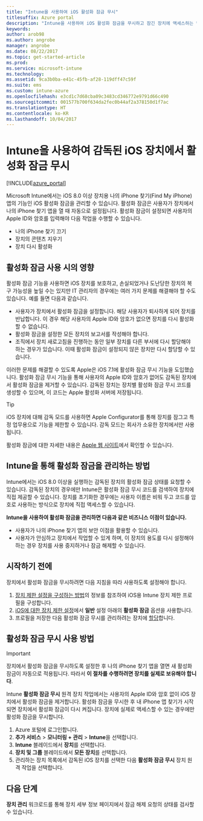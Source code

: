 ```yaml
---
title: "Intune을 사용하여 iOS 활성화 잠금 무시"
titlesuffix: Azure portal
description: "Intune을 사용하여 iOS 활성화 잠금을 무시하고 잠긴 장치에 액세스하는 방법을 알아봅니다\""
keywords: 
author: arob98
ms.author: angrobe
manager: angrobe
ms.date: 08/22/2017
ms.topic: get-started-article
ms.prod: 
ms.service: microsoft-intune
ms.technology: 
ms.assetid: 9ca3b0ba-e41c-45fb-af28-119dff47c59f
ms.suite: ems
ms.custom: intune-azure
ms.openlocfilehash: e3cd1c7d68cba09c3483cd346772e9791d66c490
ms.sourcegitcommit: 001577b700f634da2fec0b44af2a378150d1f7ac
ms.translationtype: HT
ms.contentlocale: ko-KR
ms.lasthandoff: 10/04/2017
---
```

# <a name="bypass-activation-lock-on-supervised-ios-devices-with-intune"></a>Intune을 사용하여 감독된 iOS 장치에서 활성화 잠금 무시


[!INCLUDE[azure_portal](./includes/azure_portal.md)]

Microsoft Intune에서는 iOS 8.0 이상 장치용 나의 iPhone 찾기(Find My iPhone) 앱의 기능인 iOS 활성화 잠금을 관리할 수 있습니다. 활성화 잠금은 사용자가 장치에서 나의 iPhone 찾기 앱을 열 때 자동으로 설정됩니다. 활성화 잠금이 설정되면 사용자의 Apple ID와 암호를 입력해야 다음 작업을 수행할 수 있습니다.

- 나의 iPhone 찾기 끄기
- 장치의 콘텐츠 지우기
- 장치 다시 활성화

## <a name="how-activation-lock-affects-you"></a>활성화 잠금 사용 시의 영향

활성화 잠금 기능을 사용하면 iOS 장치를 보호하고, 손실되었거나 도난당한 장치의 복구 가능성을 높일 수는 있지만 IT 관리자의 경우에는 여러 가지 문제를 해결해야 할 수도 있습니다. 예를 들면 다음과 같습니다.

- 사용자가 장치에서 활성화 잠금을 설정합니다. 해당 사용자가 퇴사하게 되어 장치를 반납합니다. 이 경우 해당 사용자의 Apple ID와 암호가 없으면 장치를 다시 활성화할 수 없습니다.
- 활성화 잠금을 설정한 모든 장치의 보고서를 작성해야 합니다.
- 조직에서 장치 새로고침을 진행하는 동안 일부 장치를 다른 부서에 다시 할당해야 하는 경우가 있습니다. 이때 활성화 잠금이 설정되지 않은 장치만 다시 할당할 수 있습니다.

이러한 문제를 해결할 수 있도록 Apple은 iOS 7.1에 활성화 잠금 무시 기능을 도입했습니다. 활성화 잠금 무시 기능을 통해 사용자의 Apple ID와 암호가 없어도 감독된 장치에서 활성화 잠금을 제거할 수 있습니다. 감독된 장치는 장치별 활성화 잠금 무시 코드를 생성할 수 있으며, 이 코드는 Apple 활성화 서버에 저장됩니다.

>[!TIP]
>iOS 장치에 대해 감독 모드를 사용하면 Apple Configurator를 통해 장치를 잠그고 특정 업무용으로 기능을 제한할 수 있습니다. 감독 모드는 회사가 소유한 장치에서만 사용됩니다.

활성화 잠금에 대한 자세한 내용은 [Apple 웹 사이트](https://support.apple.com/HT201365)에서 확인할 수 있습니다.

## <a name="how-intune-helps-you-manage-activation-lock"></a>Intune을 통해 활성화 잠금을 관리하는 방법
Intune에서는 iOS 8.0 이상을 실행하는 감독된 장치의 활성화 잠금 상태를 요청할 수 있습니다. 감독된 장치의 경우에만 Intune은 활성화 잠금 무시 코드를 검색하여 장치에 직접 제공할 수 있습니다. 장치를 초기화한 경우에는 사용자 이름은 비워 두고 코드를 암호로 사용하는 방식으로 장치에 직접 액세스할 수 있습니다.

**Intune을 사용하여 활성화 잠금을 관리하면 다음과 같은 비즈니스 이점이 있습니다.**

- 사용자가 나의 iPhone 찾기 앱의 보안 이점을 활용할 수 있습니다.
- 사용자가 안심하고 장치에서 작업할 수 있게 하며, 이 장치의 용도를 다시 설정해야 하는 경우 장치를 사용 중지하거나 잠금 해제할 수 있습니다.

## <a name="before-you-start"></a>시작하기 전에
장치에서 활성화 잠금을 무시하려면 다음 지침을 따라 사용하도록 설정해야 합니다.

1. [장치 제한 설정을 구성하는 방법](/intune-azure/configure-devices/how-to-configure-device-restrictions)의 정보를 참조하여 iOS용 Intune 장치 제한 프로필을 구성합니다.
2. [iOS에 대한 장치 제한 설정](device-restrictions-ios.md)에서 **일반** 설정 아래의 **활성화 잠금** 옵션을 사용합니다.
3. 프로필을 저장한 다음 활성화 잠금 무시를 관리하려는 장치에 [할당](device-profile-assign.md)합니다.


## <a name="how-to-use-activation-lock-bypass"></a>활성화 잠금 무시 사용 방법

>[!IMPORTANT]
>장치에서 활성화 잠금을 무시하도록 설정한 후 나의 iPhone 찾기 앱을 열면 새 활성화 잠금이 자동으로 적용됩니다. 따라서 **이 절차를 수행하려면 장치를 실제로 보유해야 합니다**.

Intune **활성화 잠금 무시** 원격 장치 작업에서는 사용자의 Apple ID와 암호 없이 iOS 장치에서 활성화 잠금을 제거합니다. 활성화 잠금을 무시한 후 내 iPhone 앱 찾기가 시작되면 장치에서 활성화 잠금이 다시 켜집니다. 장치에 실제로 액세스할 수 있는 경우에만 활성화 잠금을 무시합니다.

1. Azure 포털에 로그인합니다.
2. **추가 서비스** > **모니터링 + 관리** > **Intune**을 선택합니다.
3. **Intune** 블레이드에서 **장치**를 선택합니다.
4. **장치 및 그룹** 블레이드에서 **모든 장치**를 선택합니다.
5. 관리하는 장치 목록에서 감독된 iOS 장치를 선택한 다음 **활성화 잠금 무시** 장치 원격 작업을 선택합니다.

## <a name="next-steps"></a>다음 단계

**장치 관리** 워크로드를 통해 장치 세부 정보 페이지에서 잠금 해제 요청의 상태를 검사할 수 있습니다.
